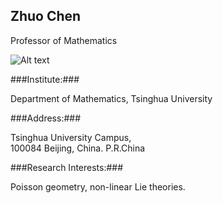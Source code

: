 ## Zhuo Chen ##


Professor of Mathematics

![Alt text](http://p0.qhimg.com/dr/200_200_/t015898f97b746081fd.jpg)


###Institute:###

Department of Mathematics, Tsinghua University

###Address:###

Tsinghua University Campus,  
100084
Beijing, China. P.R.China


###Research Interests:###

Poisson geometry, non-linear Lie theories.

